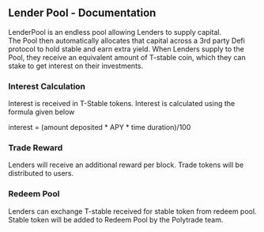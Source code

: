 ## Lender Pool - Documentation

LenderPool is an endless pool allowing Lenders to supply capital.  
The Pool then automatically allocates that capital across a 3rd party Defi protocol to hold stable and earn extra yield.
When Lenders supply to the Pool, they receive an equivalent amount of T-stable coin, which they can stake to get interest on their investments.

### Interest Calculation
Interest is received in T-Stable tokens. Interest is calculated using the formula given below

interest = (amount deposited * APY * time duration)/100
### Trade Reward
Lenders will receive an additional reward per block. Trade tokens will be distributed to users. 

### Redeem Pool
Lenders can exchange T-stable received for stable token from redeem pool. Stable token will be added to Redeem Pool by the Polytrade team. 
